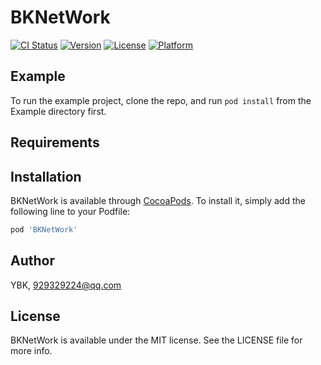 # BKNetWork

[![CI Status](https://img.shields.io/travis/YBK/BKNetWork.svg?style=flat)](https://travis-ci.org/YBK/BKNetWork)
[![Version](https://img.shields.io/cocoapods/v/BKNetWork.svg?style=flat)](https://cocoapods.org/pods/BKNetWork)
[![License](https://img.shields.io/cocoapods/l/BKNetWork.svg?style=flat)](https://cocoapods.org/pods/BKNetWork)
[![Platform](https://img.shields.io/cocoapods/p/BKNetWork.svg?style=flat)](https://cocoapods.org/pods/BKNetWork)

## Example

To run the example project, clone the repo, and run `pod install` from the Example directory first.

## Requirements

## Installation

BKNetWork is available through [CocoaPods](https://cocoapods.org). To install
it, simply add the following line to your Podfile:

```ruby
pod 'BKNetWork'
```

## Author

YBK, 929329224@qq.com

## License

BKNetWork is available under the MIT license. See the LICENSE file for more info.
